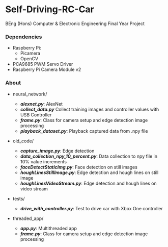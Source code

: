 # Self-Driving-RC-Car
BEng (Hons) Computer & Electronic Engineering Final Year Project


### Dependencies
* Raspberry Pi: 
  - Picamera
  - OpenCV
* PCA9685 PWM Servo Driver
* Raspberry Pi Camera Module v2


### About
- neural_network/
  -	***alexnet.py***: AlexNet
  - ***collect_data.py***	Collect training images and controller values with USB Controller
  - ***frame.py***: Class for camera setup and edge detection image processing
  - ***playback_dataset.py***: Playback captured data from .npy file

- old_code/
  -	***capture_image.py***: Edge detection
  - ***data_collection_npy_10_percent.py***: Data collection to npy file in 10% value increments
  - ***faceDetectStaticImg.py***: Face detection on still images
  - ***houghLinesStillImage.py***: Edge detection and hough lines on still image
  - ***houghLinesVideoStream.py***: Edge detection and hough lines on video stream
  
- tests/
  -	***drive_with_controller.py***: Test to drive car with Xbox One controller
  
- threaded_app/
  -	***app.py***: Multithreaded app
  - ***frame.py***: Class for camera setup and edge detection image processing
